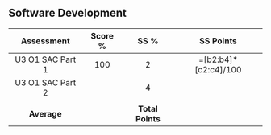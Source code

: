 ## Software Development
|    Assessment    | Score % |       SS %       |      SS Points       |
| :--------------: | :-----: | :--------------: | :------------------: |
| U3 O1 SAC Part 1 |   100   |        2         | =[b2:b4]*[c2:c4]/100 |
| U3 O1 SAC Part 2 |         |        4         |                      |
|                  |         |                  |                      |
|   **Average**    |         | **Total Points** |                      |
